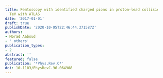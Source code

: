 ```yaml
---
title: Femtoscopy with identified charged pions in proton-lead collisions at $sqrts_mathrmNN=5.02$
  TeV with ATLAS
date: '2017-01-01'
draft: true
publishDate: '2020-10-05T22:46:44.371587Z'
authors:
- Morad Aaboud
- ' others'
publication_types:
- 2
abstract: ''
featured: false
publication: '*Phys.Rev.C*'
doi: 10.1103/PhysRevC.96.064908
---
```


